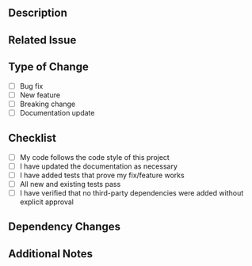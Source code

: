 ## Description
<!-- Please provide a clear and concise description of the changes -->

## Related Issue
<!-- Please link to the issue this PR addresses, if applicable -->

## Type of Change
- [ ] Bug fix
- [ ] New feature
- [ ] Breaking change
- [ ] Documentation update

## Checklist
- [ ] My code follows the code style of this project
- [ ] I have updated the documentation as necessary
- [ ] I have added tests that prove my fix/feature works
- [ ] All new and existing tests pass
- [ ] I have verified that no third-party dependencies were added without explicit approval

## Dependency Changes
<!-- If you've added or modified dependencies, please list them here and explain why they're necessary -->

## Additional Notes
<!-- Any additional information that would help reviewers understand the PR -->
